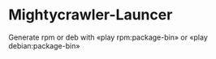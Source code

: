 Mightycrawler-Launcer
=====================

Generate rpm or deb with «play rpm:package-bin» or «play debian:package-bin»